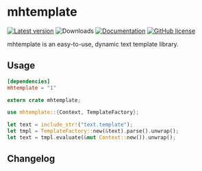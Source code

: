 mhtemplate
==========

[![Latest version](https://img.shields.io/crates/v/mhtemplate)](https://crates.io/crates/mhtemplate)
![Downloads](https://img.shields.io/crates/d/mhtemplate)
[![Documentation](https://docs.rs/mhtemplate/badge.svg)](https://docs.rs/mhtemplate/)
[![GitHub license](https://img.shields.io/github/license/MHmorgan/rustmhtemplate)](https://github.com/MHmorgan/rustmhtemplate/blob/master/LICENSE)

mhtemplate is an easy-to-use, dynamic text template library.

Usage
-----

```toml
[dependencies]
mhtemplate = "1"
```

```rust
extern crate mhtemplate;

use mhtemplate::{Context, TemplateFactory};

let text = include_str!("text.template");
let tmpl = TemplateFactory::new(&text).parse().unwrap();
let text = tmpl.evaluate(&mut Context::new()).unwrap();
```


Changelog
---------


